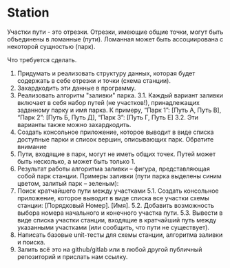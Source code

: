 ﻿# Station

Участки пути - это отрезки. Отрезки, имеющие общие точки, могут быть объединены в
ломанные (пути). Ломанная может быть ассоциирована с некоторой сущностью (парк).

Что требуется сделать.
1. Придумать и реализовать структуру данных, которая будет содержать в себе отрезки и
точки (схема станции).
2. Захардкодить эти данные в программу.
3. Реализовать алгоритм "заливки" парка.
 3.1. Каждый вариант заливки включает в себя набор путей (не участков!), принадлежащих
заданному парку и имя парка.
К примеру, “Парк 1”: [Путь А, Путь В], “Парк 2”: [Путь Б, Путь Д], “Парк 3”: [Путь Г, Путь Е]
 3.2. Эти варианты также можно захардкодить.
4. Создать консольное приложение, которое выводит в виде списка доступные парки и
список вершин, описывающих парк.
Обратите внимание
1. Пути, входящие в парк, могут не иметь общих точек. Путей может быть несколько, а может
быть только 1.
2. Результат работы алгоритма заливки – фигура, представляющая собой парк станции.
 Примеры заливки (пути парка выделены синим цветом, залитый парк – зеленым):
5. Поиск кратчайшего пути между участками
 5.1. Создать консольное приложение, которое выводит в виде списка все участки схемы
станции: [Порядковый Номер]. [Имя].
 5.2. Добавить возможность выбора номера начального и конечного участка пути.
 5.3. Вывести в виде списка участки станции, входящие в кратчайший путь между
указанными участками (или сообщить, что пути не существует).
6. Написать базовые unit-тесты для схемы станции, алгоритма заливки и поиска.
7. Залить всё это на github/gitlab или в любой другой публичный репозиторий и прислать нам
ссылку.